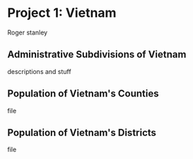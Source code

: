 # Project 1: Vietnam

Roger stanley

## Administrative Subdivisions of Vietnam

descriptions and stuff

## Population of Vietnam's Counties

file

## Population of Vietnam's Districts

file

